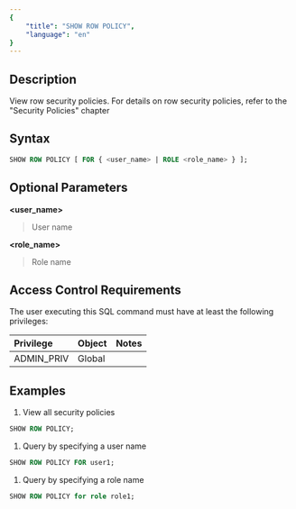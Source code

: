 ```yaml
---
{
    "title": "SHOW ROW POLICY",
    "language": "en"
}
---
```


## Description

View row security policies. For details on row security policies, refer to the "Security Policies" chapter

## Syntax

```sql
SHOW ROW POLICY [ FOR { <user_name> | ROLE <role_name> } ];
```
## Optional Parameters

**<user_name>**

> User name

**<role_name>**

> Role name

## Access Control Requirements

The user executing this SQL command must have at least the following privileges:

| Privilege  | Object | Notes |
| :--------- | :----- | :---- |
| ADMIN_PRIV | Global |       |

## Examples

1. View all security policies


  ```sql
  SHOW ROW POLICY;
  ```

1. Query by specifying a user name

  ```sql
  SHOW ROW POLICY FOR user1;
  ```

1. Query by specifying a role name

  ```sql
  SHOW ROW POLICY for role role1;
  ```